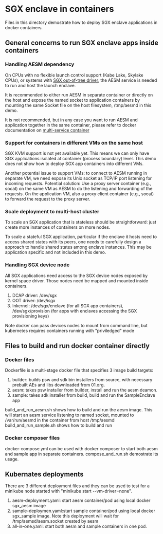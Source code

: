 # SGX enclave in containers

Files in this directory demostrate how to deploy SGX enclave applications in docker containers.

## General concerns to run SGX enclave apps inside containers

### Handling AESM dependency

On CPUs with no flexible launch control support (Kabe Lake, Skylake CPUs), or systems with [SGX out-of-tree driver](https://github.com/intel/linux-sgx-driver), the AESM service is needed to run and host the launch enclave.

It is recommended to either run AESM in separate container or directly on the host and expose the named socket to application containers by mounting the same Socket file on the host filesystem, /tmp/aesmd in this demo.

It is not recommended, but in any case you want to run AESM and application together in the same container, please refer to docker documentation on [multi-service container](https://docs.docker.com/config/containers/multi-service_container/)

### Support for containers in different VMs on the same host

SGX KVM support is not yet available yet. This means we can only have SGX applications isolated at container (process boundary) level.
This demo does not show how to deploy SGX app containers into different VMs.

Another potential issue to support VMs: to connect to AESM running in separate VM, we need expose its Unix socket as TCP/IP port listening for incoming requests. 
Potential solution: Use a proxy server container (e.g., socat) on the same VM as AESM to do the listening and forwarding of the requests. On the application VM, also a proxy client container (e.g., socat) to forward the request to the proxy server.

### Scale deployment to multi-host cluster
To scale an SGX application that is stateless should be straightforward: just create more instances of containers on more nodes.

To scale a stateful SGX application, particular if the enclave it hosts need to access shared states with its peers, one needs to carefully design a approach to handle shared states among enclave instances. This may be application specific and not included in this demo.

### Handling SGX device node

All SGX applications need access to the SGX device nodes exposed by kernel space driver. Those nodes need be mapped and mounted inside containers.

1. DCAP driver: /dev/sgx
2. OOT driver: /dev/isgx
3. Inkernel: /dev/sgx/enclave (for all SGX app containers), /dev/sgx/provision (for apps with enclaves accessing the SGX provisioning keys)

Note docker can pass devices nodes to mount from command line, but kubernetes requires containers running with "priviledged" mode

## Files to build and run docker container directly

### Docker files

Dockerfile is a multi-stage docker file that specifies 3 image build targets:
1. builder: builds psw and sdk bin installers from source, with necessary prebuilt AEs and libs downloaded from 01.org.
2. aesm: takes psw installer from builder, install and run the aesm deamon.
3. sample: takes sdk installer from build, build and run the SampleEnclave app

build_and_run_aesm.sh shows how to build and run the aesm image. This will start an aesm service listening to named socket, mounted to /var/run/aesmd in the container from host /tmp/aesmd
build_and_run_sample.sh shows how to build and run 

### Docker composer files

docker-compose.yml can be used with docker composer to start both aesm and sample app in separate containers.
compose_and_run.sh demostrate its usage.

## Kubernates deployments

There are 3 different deployment files and they can be used to test for a minikube node started with "minikube start --vm-driver=none".

1. aesm-deployment.yaml: start aesm container/pod using local docker sgx_aesm image
2. sample-deploymen.yaml:start sample container/pod using local docker sgx_sample image. Note this deployment will wait for /tmp/aemsd/aesm.socket created by aesm
3. all-in-one.yaml: start both aesm and sample containers in one pod. 





